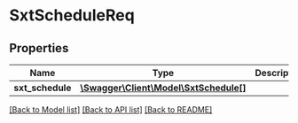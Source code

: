 # SxtScheduleReq

## Properties
Name | Type | Description | Notes
------------ | ------------- | ------------- | -------------
**sxt_schedule** | [**\Swagger\Client\Model\SxtSchedule[]**](SxtSchedule.md) |  | [optional] 

[[Back to Model list]](../README.md#documentation-for-models) [[Back to API list]](../README.md#documentation-for-api-endpoints) [[Back to README]](../README.md)


